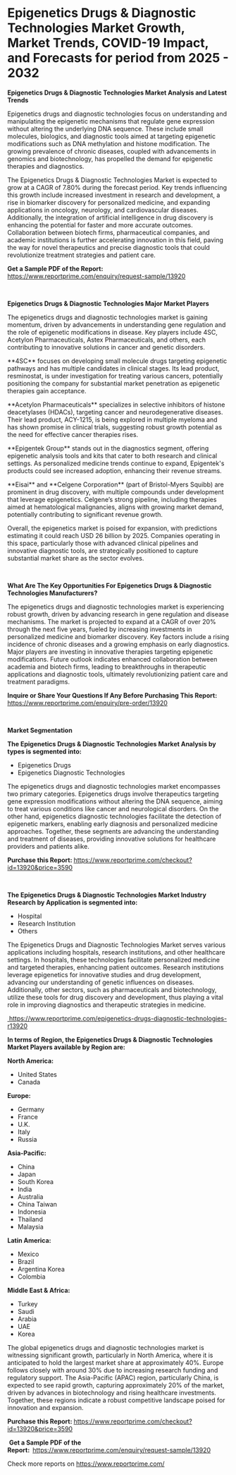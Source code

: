 <p><h1>Epigenetics Drugs & Diagnostic Technologies Market Growth, Market Trends, COVID-19 Impact, and Forecasts for period from 2025 - 2032</h1></p><p><strong>Epigenetics Drugs & Diagnostic Technologies Market Analysis and Latest Trends</strong></p>
<p><p>Epigenetics drugs and diagnostic technologies focus on understanding and manipulating the epigenetic mechanisms that regulate gene expression without altering the underlying DNA sequence. These include small molecules, biologics, and diagnostic tools aimed at targeting epigenetic modifications such as DNA methylation and histone modification. The growing prevalence of chronic diseases, coupled with advancements in genomics and biotechnology, has propelled the demand for epigenetic therapies and diagnostics.</p><p>The Epigenetics Drugs & Diagnostic Technologies Market is expected to grow at a CAGR of 7.80% during the forecast period. Key trends influencing this growth include increased investment in research and development, a rise in biomarker discovery for personalized medicine, and expanding applications in oncology, neurology, and cardiovascular diseases. Additionally, the integration of artificial intelligence in drug discovery is enhancing the potential for faster and more accurate outcomes. Collaboration between biotech firms, pharmaceutical companies, and academic institutions is further accelerating innovation in this field, paving the way for novel therapeutics and precise diagnostic tools that could revolutionize treatment strategies and patient care.</p></p>
<p><strong>Get a Sample PDF of the Report:&nbsp;</strong> <a href="https://www.reportprime.com/enquiry/request-sample/13920?utm_campaign=2287&utm_medium=2&utm_source=Github&utm_content=ia&utm_term=20032025&utm_id=epigenetics-drugs-diagnostic-technologies">https://www.reportprime.com/enquiry/request-sample/13920</a></p>
<p>&nbsp;</p>
<p><strong>Epigenetics Drugs & Diagnostic Technologies Major Market Players</strong></p>
<p><p>The epigenetics drugs and diagnostic technologies market is gaining momentum, driven by advancements in understanding gene regulation and the role of epigenetic modifications in disease. Key players include 4SC, Acetylon Pharmaceuticals, Astex Pharmaceuticals, and others, each contributing to innovative solutions in cancer and genetic disorders.</p><p>**4SC** focuses on developing small molecule drugs targeting epigenetic pathways and has multiple candidates in clinical stages. Its lead product, resminostat, is under investigation for treating various cancers, potentially positioning the company for substantial market penetration as epigenetic therapies gain acceptance.</p><p>**Acetylon Pharmaceuticals** specializes in selective inhibitors of histone deacetylases (HDACs), targeting cancer and neurodegenerative diseases. Their lead product, ACY-1215, is being explored in multiple myeloma and has shown promise in clinical trials, suggesting robust growth potential as the need for effective cancer therapies rises.</p><p>**Epigentek Group** stands out in the diagnostics segment, offering epigenetic analysis tools and kits that cater to both research and clinical settings. As personalized medicine trends continue to expand, Epigentek's products could see increased adoption, enhancing their revenue streams.</p><p>**Eisai** and **Celgene Corporation** (part of Bristol-Myers Squibb) are prominent in drug discovery, with multiple compounds under development that leverage epigenetics. Celgene’s strong pipeline, including therapies aimed at hematological malignancies, aligns with growing market demand, potentially contributing to significant revenue growth.</p><p>Overall, the epigenetics market is poised for expansion, with predictions estimating it could reach USD 26 billion by 2025. Companies operating in this space, particularly those with advanced clinical pipelines and innovative diagnostic tools, are strategically positioned to capture substantial market share as the sector evolves.</p></p>
<p>&nbsp;</p>
<p><strong>What Are The Key Opportunities For Epigenetics Drugs & Diagnostic Technologies Manufacturers?</strong></p>
<p><p>The epigenetics drugs and diagnostic technologies market is experiencing robust growth, driven by advancing research in gene regulation and disease mechanisms. The market is projected to expand at a CAGR of over 20% through the next five years, fueled by increasing investments in personalized medicine and biomarker discovery. Key factors include a rising incidence of chronic diseases and a growing emphasis on early diagnostics. Major players are investing in innovative therapies targeting epigenetic modifications. Future outlook indicates enhanced collaboration between academia and biotech firms, leading to breakthroughs in therapeutic applications and diagnostic tools, ultimately revolutionizing patient care and treatment paradigms.</p></p>
<p><strong>Inquire or Share Your Questions If Any Before Purchasing This Report:</strong> <a href="https://www.reportprime.com/enquiry/pre-order/13920?utm_campaign=2287&utm_medium=2&utm_source=Github&utm_content=ia&utm_term=20032025&utm_id=epigenetics-drugs-diagnostic-technologies">https://www.reportprime.com/enquiry/pre-order/13920</a></p>
<p>&nbsp;</p>
<p><strong>Market Segmentation</strong></p>
<p><strong>The Epigenetics Drugs & Diagnostic Technologies Market Analysis by types is segmented into:</strong></p>
<p><ul><li>Epigenetics Drugs</li><li>Epigenetics Diagnostic Technologies</li></ul></p>
<p><p>The epigenetics drugs and diagnostic technologies market encompasses two primary categories. Epigenetics drugs involve therapeutics targeting gene expression modifications without altering the DNA sequence, aiming to treat various conditions like cancer and neurological disorders. On the other hand, epigenetics diagnostic technologies facilitate the detection of epigenetic markers, enabling early diagnosis and personalized medicine approaches. Together, these segments are advancing the understanding and treatment of diseases, providing innovative solutions for healthcare providers and patients alike.</p></p>
<p><strong>Purchase this Report:&nbsp;</strong><a href="https://www.reportprime.com/checkout?id=13920&price=3590&utm_campaign=2287&utm_medium=2&utm_source=Github&utm_content=ia&utm_term=20032025&utm_id=epigenetics-drugs-diagnostic-technologies">https://www.reportprime.com/checkout?id=13920&price=3590</a></p>
<p>&nbsp;</p>
<p><strong>The Epigenetics Drugs & Diagnostic Technologies Market Industry Research by Application is segmented into:</strong></p>
<p><ul><li>Hospital</li><li>Research Institution</li><li>Others</li></ul></p>
<p><p>The Epigenetics Drugs and Diagnostic Technologies Market serves various applications including hospitals, research institutions, and other healthcare settings. In hospitals, these technologies facilitate personalized medicine and targeted therapies, enhancing patient outcomes. Research institutions leverage epigenetics for innovative studies and drug development, advancing our understanding of genetic influences on diseases. Additionally, other sectors, such as pharmaceuticals and biotechnology, utilize these tools for drug discovery and development, thus playing a vital role in improving diagnostics and therapeutic strategies in medicine.</p></p>
<p><a href="https://www.reportprime.com/epigenetics-drugs-diagnostic-technologies-r13920?utm_campaign=2287&utm_medium=2&utm_source=Github&utm_content=ia&utm_term=20032025&utm_id=epigenetics-drugs-diagnostic-technologies">&nbsp;https://www.reportprime.com/epigenetics-drugs-diagnostic-technologies-r13920</a></p>
<p><strong>In terms of Region, the Epigenetics Drugs & Diagnostic Technologies Market Players available by Region are:</strong></p>
<p>
    <p> <strong> North America: </strong>
        <ul>
            <li>United States</li>
            <li>Canada</li>
        </ul>
        </p> 
    <p> <strong> Europe: </strong>
        <ul>
            <li>Germany</li>
            <li>France</li>
            <li>U.K.</li>
            <li>Italy</li>
            <li>Russia</li>
        </ul>
        </p> 
    <p> <strong> Asia-Pacific: </strong>
        <ul>
            <li>China</li>
            <li>Japan</li>
            <li>South Korea</li>
            <li>India</li>
            <li>Australia</li>
            <li>China Taiwan</li>
            <li>Indonesia</li>
            <li>Thailand</li>
            <li>Malaysia</li>
        </ul>
        </p> 
    <p> <strong> Latin America: </strong>
        <ul>
            <li>Mexico</li>
            <li>Brazil</li>
            <li>Argentina Korea</li>
            <li>Colombia</li>
        </ul>
        </p> 
    <p> <strong> Middle East & Africa: </strong>
        <ul>
            <li>Turkey</li>
            <li>Saudi</li>
            <li>Arabia</li>
            <li>UAE</li>
            <li>Korea</li>
        </ul>
    </p>
    </p>
<p><p>The global epigenetics drugs and diagnostic technologies market is witnessing significant growth, particularly in North America, where it is anticipated to hold the largest market share at approximately 40%. Europe follows closely with around 30% due to increasing research funding and regulatory support. The Asia-Pacific (APAC) region, particularly China, is expected to see rapid growth, capturing approximately 20% of the market, driven by advances in biotechnology and rising healthcare investments. Together, these regions indicate a robust competitive landscape poised for innovation and expansion.</p></p>
<p><strong>Purchase this Report: </strong><a href="https://www.reportprime.com/checkout?id=13920&price=3590&utm_campaign=2287&utm_medium=2&utm_source=Github&utm_content=ia&utm_term=20032025&utm_id=epigenetics-drugs-diagnostic-technologies">https://www.reportprime.com/checkout?id=13920&price=3590</a></p>
<p>&nbsp;<strong>Get a Sample PDF of the Report:&nbsp;&nbsp;</strong><a href="https://www.reportprime.com/enquiry/request-sample/13920?utm_campaign=2287&utm_medium=2&utm_source=Github&utm_content=ia&utm_term=20032025&utm_id=epigenetics-drugs-diagnostic-technologies">https://www.reportprime.com/enquiry/request-sample/13920</a></p>
<p><strong></strong></p>
<p>Check more reports on <a href="https://www.reportprime.com/?utm_campaign=2287&utm_medium=2&utm_source=Github&utm_content=ia&utm_term=20032025&utm_id=epigenetics-drugs-diagnostic-technologies">https://www.reportprime.com/</a></p>